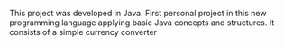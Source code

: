 This project was developed in Java. First personal project in this new programming language applying basic Java concepts and structures. It consists of a simple currency converter

